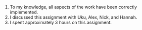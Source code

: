 1. To my knowledge, all aspects of the work have been correctly implemented.
2. I discussed this assignment with Uku, Alex, Nick, and Hannah.
3. I spent approximately 3 hours on this assignment.